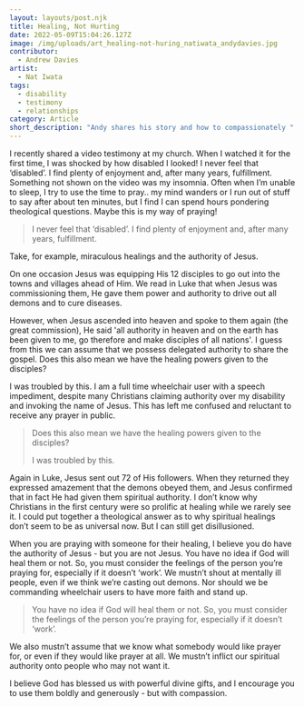```yaml
---
layout: layouts/post.njk
title: Healing, Not Hurting
date: 2022-05-09T15:04:26.127Z
image: /img/uploads/art_healing-not-huring_natiwata_andydavies.jpg
contributor:
  - Andrew Davies
artist:
  - Nat Iwata
tags:
  - disability
  - testimony
  - relationships
category: Article
short_description: "Andy shares his story and how to compassionately "
---
```

I recently shared a video testimony at my church. When I watched it for the first time, I was shocked by how disabled I looked! I never feel that ‘disabled’. I find plenty of enjoyment and, after many years, fulfillment. Something not shown on the video was my insomnia. Often when I’m unable to sleep, I try to use the time to pray.. my mind wanders or I run out of stuff to say after about ten minutes, but I find I can spend hours pondering theological questions. Maybe this is my way of praying! 

> I never feel that ‘disabled’. I find plenty of enjoyment and, after many years, fulfillment. 

Take, for example, miraculous healings and the authority of Jesus. 

On one occasion Jesus was equipping His 12 disciples to go out into the towns and villages ahead of Him. We read in Luke that when Jesus was commissioning them, He gave them power and authority to drive out all demons and to cure diseases. 

However, when Jesus ascended into heaven and spoke to them again (the great commission), He said 'all authority in heaven and on the earth has been given to me, go therefore and make disciples of all nations'. I guess from this we can assume that we possess delegated authority to share the gospel. Does this also mean we have the healing powers given to the disciples? 

I was troubled by this. I am a full time wheelchair user with a speech impediment, despite many Christians claiming authority over my disability and invoking the name of Jesus. This has left me confused and reluctant to receive any prayer in public. 

> Does this also mean we have the healing powers given to the disciples? 
>
> I was troubled by this.

Again in Luke, Jesus sent out 72 of His followers. When they returned they expressed amazement that the demons obeyed them, and Jesus confirmed that in fact He had given them spiritual authority. I don’t know why Christians in the first century were so prolific at healing while we rarely see it. I could put together a theological answer as to why spiritual healings don’t seem to be as universal now. But I can still get disillusioned. 

When you are praying with someone for their healing, I believe you do have the authority of Jesus - but you are not Jesus. You have no idea if God will heal them or not. So, you must consider the feelings of the person you’re praying for, especially if it doesn’t ‘work’. We mustn’t shout at mentally ill people, even if we think we’re casting out demons. Nor should we be commanding wheelchair users to have more faith and stand up. 

> You have no idea if God will heal them or not. So, you must consider the feelings of the person you’re praying for, especially if it doesn’t ‘work’.

We also mustn’t assume that we know what somebody would like prayer for, or even if they would like prayer at all. We mustn’t inflict our spiritual authority onto people who may not want it. 

I believe God has blessed us with powerful divine gifts, and I encourage you to use them boldly and generously - but with compassion.